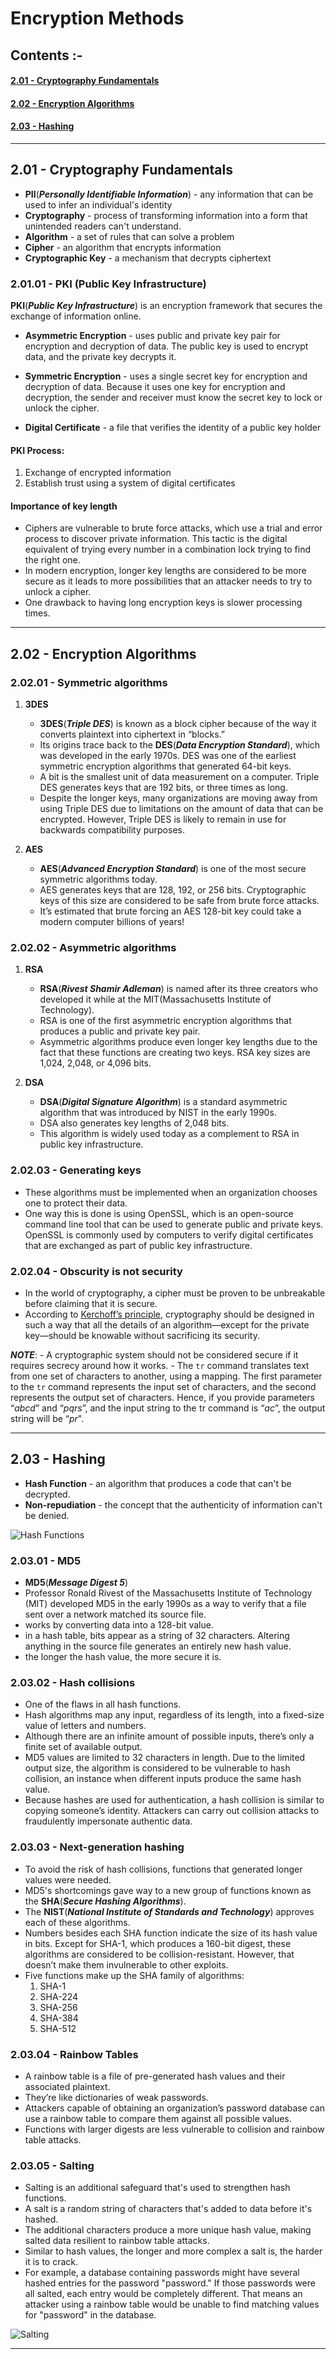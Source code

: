
# Encryption Methods

## Contents :-

#### [2.01 - Cryptography Fundamentals](#201)
#### [2.02 - Encryption Algorithms](#202)
#### [2.03 - Hashing](#203)

---

## 2.01 - Cryptography Fundamentals <a name="201"></a>

- **PII**(***Personally Identifiable Information***) - any information that can be used to infer an individual's identity
- **Cryptography** - process of transforming information into a form that unintended readers can't understand.
- **Algorithm** - a set of rules that can solve a problem
- **Cipher** - an algorithm that encrypts information
- **Cryptographic Key** - a mechanism that decrypts ciphertext

### 2.01.01 - PKI (Public Key Infrastructure)

**PKI**(***Public Key Infrastructure***) is an encryption framework that secures the exchange of information online.

- **Asymmetric Encryption** - uses public and private key pair for encryption and decryption of data. The public key is used to encrypt data, and the private key decrypts it.

- **Symmetric Encryption** - uses a single secret key for encryption and decryption of data. Because it uses one key for encryption and decryption, the sender and receiver must know the secret key to lock or unlock the cipher.

- **Digital Certificate** - a file that verifies the identity of a public key holder

#### PKI Process:

1. Exchange of encrypted information 
2. Establish trust using a system of digital certificates

#### Importance of key length

- Ciphers are vulnerable to brute force attacks, which use a trial and error process to discover private information. This tactic is the digital equivalent of trying every number in a combination lock trying to find the right one. 
- In modern encryption, longer key lengths are considered to be more secure as it leads to more possibilities that an attacker needs to try to unlock a cipher.
- One drawback to having long encryption keys is slower processing times.

---

## 2.02 - Encryption Algorithms <a name="#202"></a>

### 2.02.01 - Symmetric algorithms

1. **3DES**
	- **3DES**(***Triple DES***) is known as a block cipher because of the way it converts plaintext into ciphertext in “blocks.” 
	- Its origins trace back to the **DES**(***Data Encryption Standard***), which was developed in the early 1970s. DES was one of the earliest symmetric encryption algorithms that generated 64-bit keys. 
	- A bit is the smallest unit of data measurement on a computer. Triple DES generates keys that are 192 bits, or three times as long. 
	- Despite the longer keys, many organizations are moving away from using Triple DES due to limitations on the amount of data that can be encrypted. However, Triple DES is likely to remain in use for backwards compatibility purposes.   

2. **AES**
	- **AES**(***Advanced Encryption Standard***) is one of the most secure symmetric algorithms today. 
	- AES generates keys that are 128, 192, or 256 bits. Cryptographic keys of this size are considered to be safe from brute force attacks. 
	- It’s estimated that brute forcing an AES 128-bit key could take a modern computer billions of years!

### 2.02.02 - Asymmetric algorithms

1. **RSA**
	- **RSA**(***Rivest Shamir Adleman***) is named after its three creators who developed it while at the MIT(Massachusetts Institute of Technology). 
	- RSA is one of the first asymmetric encryption algorithms that produces a public and private key pair. 
	- Asymmetric algorithms produce even longer key lengths due to the fact that these functions are creating two keys. RSA key sizes are 1,024, 2,048, or 4,096 bits. 

2. **DSA**
	- **DSA**(***Digital Signature Algorithm***) is a standard asymmetric algorithm that was introduced by NIST in the early 1990s. 
	- DSA also generates key lengths of 2,048 bits. 
	- This algorithm is widely used today as a complement to RSA in public key infrastructure.

### 2.02.03 - Generating keys

- These algorithms must be implemented when an organization chooses one to protect their data.
- One way this is done is using OpenSSL, which is an open-source command line tool that can be used to generate public and private keys. OpenSSL is commonly used by computers to verify digital certificates that are exchanged as part of public key infrastructure.

### 2.02.04 - Obscurity is not security

- In the world of cryptography, a cipher must be proven to be unbreakable before claiming that it is secure. 
- According to [Kerchoff’s principle](https://en.wikipedia.org/wiki/Kerckhoffs%27s_principle), cryptography should be designed in such a way that all the details of an algorithm—except for the private key—should be knowable without sacrificing its security.

***NOTE***: 
	- A cryptographic system should not be considered secure if it requires secrecy around how it works.
	- The `tr` command translates text from one set of characters to another, using a mapping. The first parameter to the `tr` command represents the input set of characters, and the second represents the output set of characters. Hence, if you provide parameters “*abcd*” and “*pqrs*”, and the input string to the tr command is “*ac*”, the output string will be “*pr*".

---

## 2.03 - Hashing <a name="203"></a>

- **Hash Function** - an algorithm that produces a code that can't be decrypted.
- **Non-repudiation** - the concept that the authenticity of information can't be denied.

![Hash Functions](../../../assets/hash-functions.png)

### 2.03.01 - MD5

- **MD5**(***Message Digest 5***)
- Professor Ronald Rivest of the Massachusetts Institute of Technology (MIT) developed MD5 in the early 1990s as a way to verify that a file sent over a network matched its source file.
- works by converting data into a 128-bit value.
- in a hash table, bits appear as a string of 32 characters. Altering anything in the source file generates an entirely new hash value.
- the longer the hash value, the more secure it is.

### 2.03.02 - Hash collisions

- One of the flaws in all hash functions. 
- Hash algorithms map any input, regardless of its length, into a fixed-size value of letters and numbers. 
- Although there are an infinite amount of possible inputs, there’s only a finite set of available output.
- MD5 values are limited to 32 characters in length. Due to the limited output size, the algorithm is considered to be vulnerable to hash collision, an instance when different inputs produce the same hash value. 
- Because hashes are used for authentication, a hash collision is similar to copying someone’s identity. Attackers can carry out collision attacks to fraudulently impersonate authentic data.

### 2.03.03 - Next-generation hashing

- To avoid the risk of hash collisions, functions that generated longer values were needed. 
- MD5's shortcomings gave way to a new group of functions known as the **SHA**(***Secure Hashing Algorithms***).
- The **NIST**(***National Institute of Standards and Technology***) approves each of these algorithms. 
- Numbers besides each SHA function indicate the size of its hash value in bits. Except for SHA-1, which produces a 160-bit digest, these algorithms are considered to be collision-resistant. However, that doesn’t make them invulnerable to other exploits.
- Five functions make up the SHA family of algorithms:
	1. SHA-1
	2. SHA-224
	3. SHA-256
	4. SHA-384
	5. SHA-512

### 2.03.04 - Rainbow Tables

- A rainbow table is a file of pre-generated hash values and their associated plaintext. 
- They’re like dictionaries of weak passwords. 
- Attackers capable of obtaining an organization’s password database can use a rainbow table to compare them against all possible values.
- Functions with larger digests are less vulnerable to collision and rainbow table attacks.

### 2.03.05 - Salting 

- Salting is an additional safeguard that's used to strengthen hash functions. 
- A salt is a random string of characters that's added to data before it's hashed. 
- The additional characters produce a more unique hash value, making salted data resilient to rainbow table attacks.
- Similar to hash values, the longer and more complex a salt is, the harder it is to crack.
- For example, a database containing passwords might have several hashed entries for the password "password." If those passwords were all salted, each entry would be completely different. That means an attacker using a rainbow table would be unable to find matching values for "password" in the database.

![Salting](../../../assets/salting.png)

---

